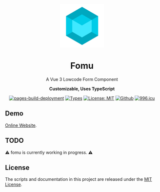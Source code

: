 <p align="center">
  <img width="144px" src="./public/logo.svg" />
</p>

<h1 align="center">Fomu</h1>
<p align="center">A Vue 3 Lowcode Form Component</p>
<p align="center"><b>Customizable, Uses TypeScript</b></p>
<p align="center">
  <a href="https://soralib.github.io/fomu/"><img alt="pages-build-deployment" src="https://github.com/soraLib/fomu/actions/workflows/pages/pages-build-deployment/badge.svg?branch=docs"></a>
  <a href="https://www.typescriptlang.org"><img alt="Types" src="https://img.shields.io/npm/types/scrub-js.svg"></a>
  <a href="https://opensource.org/licenses/MIT"><img alt="License: MIT" src="https://img.shields.io/badge/License-MIT-yellow.svg"></a>
  <a href="https://github.com/soraLib/fomu"><img alt="Github" src="https://img.shields.io/badge/Github-232323?logo=github"></a>
  <a href="https://996.icu"><img alt="996.icu" src="https://img.shields.io/badge/link-996.icu-red.svg"></a>
</p>

## Demo

[Online Website](https://soralib.github.io/fomu/).

## TODO

⚠️ fomu is currently working in progress. ⚠️

## License

The scripts and documentation in this project are released under the [MIT License](./LICENSE).
